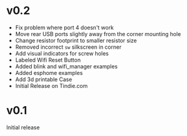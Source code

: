 # v0.2

- Fix problem where port 4 doesn't work
- Move rear USB ports slightly away from the corner mounting hole
- Change resistor footprint to smaller resistor size
- Removed incorrect `sw` silkscreen in corner 
- Add visual indicators for screw holes
- Labeled Wifi Reset Button
- Added blink and wifi_manager examples
- Added esphome examples
- Add 3d printable Case
- Initial Release on Tindie.com
# v0.1

Initial release

